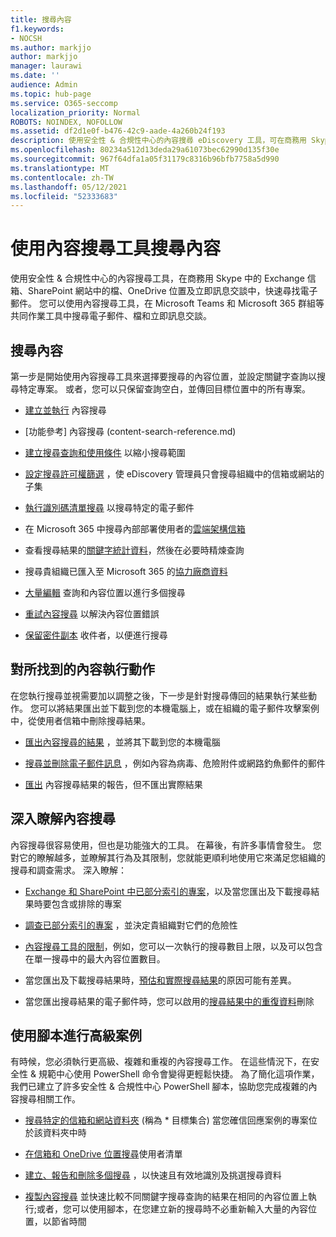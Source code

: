 ```yaml
---
title: 搜尋內容
f1.keywords:
- NOCSH
ms.author: markjjo
author: markjjo
manager: laurawi
ms.date: ''
audience: Admin
ms.topic: hub-page
ms.service: O365-seccomp
localization_priority: Normal
ROBOTS: NOINDEX, NOFOLLOW
ms.assetid: df2d1e0f-b476-42c9-aade-4a260b24f193
description: 使用安全性 & 合規性中心的內容搜尋 eDiscovery 工具，可在商務用 Skype 中，以快速找到 Exchange 信箱中的電子郵件、SharePoint 網站中的檔，以及 OneDrive 位置和立即訊息交談。
ms.openlocfilehash: 80234a512d13deda29a61073bec62990d135f30e
ms.sourcegitcommit: 967f64dfa1a05f31179c8316b96bfb7758a5d990
ms.translationtype: MT
ms.contentlocale: zh-TW
ms.lasthandoff: 05/12/2021
ms.locfileid: "52333683"
---
```

# <a name="search-for-content-using-the-content-search-tool"></a>使用內容搜尋工具搜尋內容

使用安全性 & 合規性中心的內容搜尋工具，在商務用 Skype 中的 Exchange 信箱、SharePoint 網站中的檔、OneDrive 位置及立即訊息交談中，快速尋找電子郵件。 您可以使用內容搜尋工具，在 Microsoft Teams 和 Microsoft 365 群組等共同作業工具中搜尋電子郵件、檔和立即訊息交談。
  
## <a name="search-for-content"></a>搜尋內容

第一步是開始使用內容搜尋工具來選擇要搜尋的內容位置，並設定關鍵字查詢以搜尋特定專案。 或者，您可以只保留查詢空白，並傳回目標位置中的所有專案。
  
- [建立並執行](content-search.md) 內容搜尋

- [功能參考] 內容搜尋 (content-search-reference.md) 

- [建立搜尋查詢和使用條件](keyword-queries-and-search-conditions.md) 以縮小搜尋範圍 

- [設定搜尋許可權篩選](permissions-filtering-for-content-search.md) ，使 eDiscovery 管理員只會搜尋組織中的信箱或網站的子集 

- [執行識別碼清單搜尋](csv-file-for-an-id-list-content-search.md) 以搜尋特定的電子郵件 

- 在 Microsoft 365 中搜尋內部部署使用者的[雲端架構信箱](search-cloud-based-mailboxes-for-on-premises-users.md)

- 查看搜尋結果的[關鍵字統計資料](view-keyword-statistics-for-content-search.md)，然後在必要時精煉查詢

- 搜尋貴組織已匯入至 Microsoft 365 的[協力廠商資料](use-content-search-to-search-third-party-data-that-was-imported.md)

- [大量編輯](bulk-edit-content-searches.md) 查詢和內容位置以進行多個搜尋

- [重試內容搜尋](retry-failed-content-search.md) 以解決內容位置錯誤

- [保留密件副本](/exchange/policy-and-compliance/holds/preserve-bcc-recipients-and-group-members) 收件者，以便進行搜尋 

## <a name="perform-actions-on-content-you-find"></a>對所找到的內容執行動作

在您執行搜尋並視需要加以調整之後，下一步是針對搜尋傳回的結果執行某些動作。 您可以將結果匯出並下載到您的本機電腦上，或在組織的電子郵件攻擊案例中，從使用者信箱中刪除搜尋結果。
  
- [匯出內容搜尋的結果](export-search-results.md) ，並將其下載到您的本機電腦 

- [搜尋並刪除電子郵件訊息](search-for-and-delete-messages-in-your-organization.md) ，例如內容為病毒、危險附件或網路釣魚郵件的郵件

- [匯出](export-a-content-search-report.md) 內容搜尋結果的報告，但不匯出實際結果 

## <a name="learn-more-about-content-search"></a>深入瞭解內容搜尋

內容搜尋很容易使用，但也是功能強大的工具。 在幕後，有許多事情會發生。 您對它的瞭解越多，並瞭解其行為及其限制，您就能更順利地使用它來滿足您組織的搜尋和調查需求。 深入瞭解：
  
- [Exchange 和 SharePoint 中已部分索引的專案](partially-indexed-items-in-content-search.md)，以及當您匯出及下載搜尋結果時要包含或排除的專案

- [調查已部分索引的專案](investigating-partially-indexed-items-in-ediscovery.md) ，並決定貴組織對它們的危險性

- [內容搜尋工具的限制](limits-for-content-search.md)，例如，您可以一次執行的搜尋數目上限，以及可以包含在單一搜尋中的最大內容位置數目。

- 當您匯出及下載搜尋結果時，[預估和實際搜尋結果](differences-between-estimated-and-actual-ediscovery-search-results.md)的原因可能有差異。

- 當您匯出搜尋結果的電子郵件時，您可以啟用的[搜尋結果中的重復資料](de-duplication-in-ediscovery-search-results.md)刪除

## <a name="use-scripts-for-advanced-scenarios"></a>使用腳本進行高級案例

有時候，您必須執行更高級、複雜和重複的內容搜尋工作。 在這些情況下，在安全性 & 規範中心使用 PowerShell 命令會變得更輕鬆快捷。 為了簡化這項作業，我們已建立了許多安全性 & 合規性中心 PowerShell 腳本，協助您完成複雜的內容搜尋相關工作。
  
- [搜尋特定的信箱和網站資料夾](use-content-search-for-targeted-collections.md) (稱為 * 目標集合) 當您確信回應案例的專案位於該資料夾中時

- [在信箱和 OneDrive 位置搜尋](search-the-mailbox-and-onedrive-for-business-for-a-list-of-users.md)使用者清單 

- [建立、報告和刪除多個搜尋](create-report-on-and-delete-multiple-content-searches.md) ，以快速且有效地識別及挑選搜尋資料 

- [複製內容搜尋](clone-a-content-search.md) 並快速比較不同關鍵字搜尋查詢的結果在相同的內容位置上執行;或者，您可以使用腳本，在您建立新的搜尋時不必重新輸入大量的內容位置，以節省時間